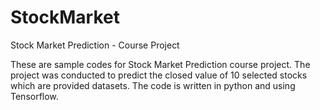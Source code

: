 # StockMarket
Stock Market Prediction - Course Project


These are sample codes for Stock Market Prediction course project. The project was conducted to predict the closed value of 10 selected stocks which are provided
datasets. The code is written in python and using Tensorflow.

